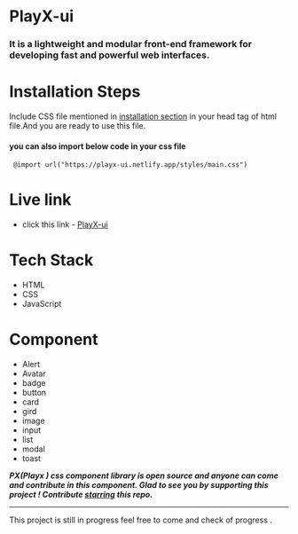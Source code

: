 # PlayX-ui
 ### It is a lightweight and modular front-end framework for developing fast and powerful web interfaces.



# Installation Steps

Include CSS file mentioned in [installation section](https://playx-ui.netlify.app/pages/document) in your head tag of html file.And you are ready to use this file.

#### you can also import below code in your css file
` @import url("https://playx-ui.netlify.app/styles/main.css")`
# Live link
- click this link - [PlayX-ui](https://playx-ui.netlify.app/index.html)

# Tech Stack

- HTML
- CSS
- JavaScript

# Component

- Alert
- Avatar
- badge
- button
- card
- gird
- image
- input
- list
- modal 
- toast


**_PX(Playx  ) css component library is open source and anyone can come and contribute in this component. Glad to see you by supporting this project ! Contribute [starring](https://github.com/aniketsingh13/PlayX-UI) this repo._**

---
This project is still in progress feel free to come and check of progress .